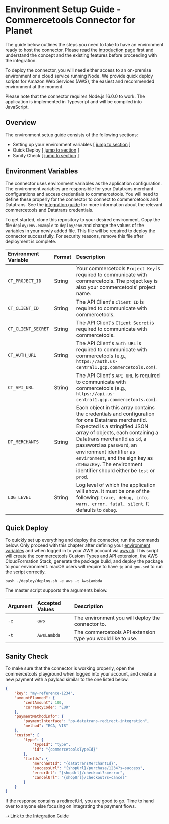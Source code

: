 # Environment Setup Guide - Commercetools Connector for Planet

The guide below outlines the steps you need to take to have an environment ready to host the connector. Please read the [introduction page](https://github.com/weareplanet/commercetools-planet-integration) first and understand the concept and the existing features before proceeding with the integration.

To deploy the connector, you will need either access to an on-premise environment or a cloud service running Node. We provide quick deploy scripts for Amazon Web Services (AWS), the easiest and recommended environment at the moment.

Please note that the connector requires Node.js 16.0.0 to work. The application is implemented in Typescript and will be compiled into JavaScript.

## Overview

The environment setup guide consists of the following sections:

* Setting up your environment variables [ [jump to section](#environment-variables) ]
* Quick Deploy [ [jump to section](#quick-deploy) ]
* Sanity Check [ [jump to section](#sanity-check) ]

## Environment Variables

The connector uses environment variables as the application configuration. The environment variables are responsible for your Datatrans merchant configurations and access credentials to commercetools. You will need to define these properly for the connector to connect to commercetools and Datatrans. See the [integration guide](integration-guide.md) for more information about the relevant commercetools and Datatrans credentials.

To get started, clone this repository to your desired environment. Copy the file `deploy/env.example` to `deploy/env` and change the values of the variables in your newly added file. This file will be required to deploy the connector successfully. For security reasons, remove this file after deployment is complete.

Environment Variable | Format | Description
:-----------|:-----------|:-----------
`CT_PROJECT_ID` | String | Your commercetools `Project Key` is required to communicate with commercetools. The project key is also your commercetools' project name.
`CT_CLIENT_ID` | String | The API Client's `Client ID` is required to communicate with commercetools.
`CT_CLIENT_SECRET` | String | The API Client's `Client Secret` is required to communicate with commercetools.
`CT_AUTH_URL` | String | The API Client's `Auth URL` is required to communicate with commercetools (e.g., `https://auth.us-central1.gcp.commercetools.com`).
`CT_API_URL` | String | The API Client's `API URL` is required to communicate with commercetools (e.g., `https://api.us-central1.gcp.commercetools.com`).
`DT_MERCHANTS` | String | Each object in this array contains the credentials and configuration for one Datatrans merchantId. Expected is a stringified JSON array of objects, each containing a Datatrans merchantId as `id`, a password as `password`, an environment identifier as `environment`, and the sign key as `dtHmacKey`. The environment identifier should either be `test` or `prod`.
`LOG_LEVEL` | String | Log level of which the application will show. It must be one of the following: `trace, debug, info, warn, error, fatal, silent`. It defaults to `debug`.

## Quick Deploy

To quickly set up everything and deploy the connector, run the commands below. Only proceed with this chapter after defining your [environment variables](#environment-variables) and when logged in to your AWS account via [aws cli](https://aws.amazon.com/cli/). This script will create the commercetools Custom Types and API extension, the AWS CloudFormation Stack, generate the package build, and deploy the package to your environment. macOS users will require to have `jq` and `gnu-sed` to run the script correctly.

```shell
bash ./deploy/deploy.sh -e aws -t AwsLambda
```

The master script supports the arguments below.

Argument | Accepted Values | Description
:-----------|:-----------|:-----------
`-e` | `aws` | The environment you will deploy the connector to.
`-t` | `AwsLambda` | The commercetools API extension type you would like to use.

## Sanity Check

To make sure that the connector is working properly, open the commercetools playground when logged into your account, and create a new payment with a payload similar to the one listed below.

```json
{
    "key": "my-reference-1234",
    "amountPlanned": {
        "centAmount": 100,
        "currencyCode": "EUR"
    },
    "paymentMethodInfo": {
        "paymentInterface": "pp-datatrans-redirect-integration",
        "method": "ECA, VIS"
    },
    "custom": {
        "type": {
            "typeId": "type",
            "id": "{commercetoolsTypeId}"
        },
        "fields": {
            "merchantId": "{datatransMerchantId}",
            "successUrl": "{shopUrl}/purchase/1234?s=success",
            "errorUrl": "{shopUrl}/checkout?s=error",
            "cancelUrl": "{shopUrl}/checkout?s=cancel"
        }
    }
}
```

If the response contains a redirectUrl, you are good to go. Time to hand over to anyone else focusing on integrating the payment flows.

[➝ Link to the Integration Guide](integration-guide.md)
